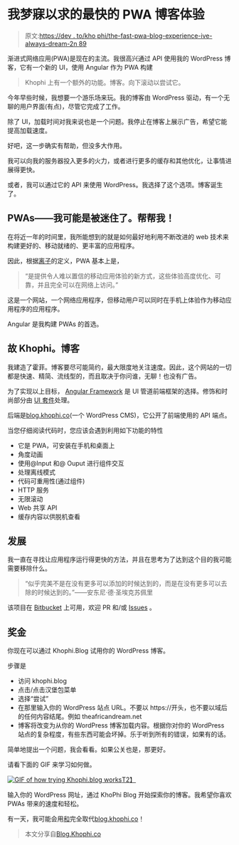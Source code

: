 # 我梦寐以求的最快的 PWA 博客体验

> 原文:[https://dev . to/kho phi/the-fast-pwa-blog-experience-ive-always-dream-2n 89](https://dev.to/khophi/the-fastest-pwa-blog-experience-ive-always-dreamed-of-2n89)

渐进式网络应用(PWA)是现在的主流。我很高兴通过 API 使用我的 WordPress 博客，它有一个新的 UI，使用 Angular 作为 PWA 构建

> Khophi 上有一个额外的功能。博客。向下滚动以尝试它。

今年早些时候，我想要一个游乐场来玩。我的博客由 WordPress 驱动，有一个无聊的用户界面(有点)，尽管它完成了工作。

除了 UI，加载时间对我来说也是一个问题。我停止在博客上展示广告，希望它能提高加载速度。

好吧，这一步确实有帮助，但没多大作用。

我可以向我的服务器投入更多的火力，或者进行更多的缓存和其他优化，让事情进展得更快。

或者，我可以通过它的 API 来使用 WordPress。我选择了这个选项。博客诞生了。

## PWAs——我可能是被迷住了。帮帮我！

在将近一年的时间里，我所能想到的就是如何最好地利用不断改进的 web 技术来构建更好的、移动就绪的、更丰富的应用程序。

因此，根据[离子](https://ionicframework.com/pwa)的定义，PWA 基本上是，

> “是提供令人难以置信的移动应用体验的新方式，这些体验高度优化、可靠，并且完全可以在网络上访问。”

这是一个网站，一个网络应用程序，但移动用户可以同时在手机上体验作为移动应用程序的应用程序。

Angular 是我构建 PWAs 的首选。

## [](#so-khophiblog)故 Khophi。博客

我建造了霍菲。博客要尽可能简约，最大限度地关注速度。因此，这个网站的一切都是快速、精简、流线型的，而且取决于你问谁，无聊！也没有广告。

为了实现以上目标， [Angular Framework](https://angular.io/) 是 UI 管道前端框架的选择。修饰和时尚部分由 [UI 套件](https://getuikit.com/)处理。

后端是[blog.khophi.co](https://blog.khophi.co/)(一个 WordPress CMS)，它公开了前端使用的 API 端点。

当您仔细阅读代码时，您应该会遇到利用如下功能的特性

*   它是 PWA，可安装在手机和桌面上
*   角度动画
*   使用@Input 和@ Ouput 进行组件交互
*   处理离线模式
*   代码可重用性(通过组件)
*   HTTP 服务
*   无限滚动
*   Web 共享 API
*   缓存内容以供脱机查看

## [](#development)发展

我一直在寻找让应用程序运行得更快的方法，并且在思考为了达到这个目的我可能需要移除什么。

> “似乎完美不是在没有更多可以添加的时候达到的，而是在没有更多可以去除的时候达到的。”——安东尼·德·圣埃克苏佩里

该项目在 [Bitbucket](https://bitbucket.org/seanmavley/blognext) 上可用，欢迎 PR 和/或 [Issues](https://bitbucket.org/seanmavley/blognext/issues?status=new&status=open) 。

## [](#bonus)奖金

你现在可以通过 Khophi.Blog 试用你的 WordPress 博客。

步骤是

*   访问 khophi.blog
*   点击/点击汉堡包菜单
*   选择“尝试”
*   在那里输入你的 WordPress 站点 URL。不要以 https://开头，也不要以域后的任何内容结尾。例如 theafricandream.net
*   博客将改变为从你的 WordPress 博客加载内容。根据你对你的 WordPress 站点的复杂程度，有些东西可能会坏掉。乐于听到所有的错误，如果有的话。

简单地提出一个问题，我会看看。如果公关也是，那更好。

请看下面的 GIF 来学习如何做。

[![GIF of how trying Khophi.blog works](../Images/7a67a47ffada39da13ff29004965ec95.png)T2】](https://res.cloudinary.com/practicaldev/image/fetch/s--UAN8zqW4--/c_limit%2Cf_auto%2Cfl_progressive%2Cq_66%2Cw_880/https://blog.khophi.co/wp-content/uploads/2018/06/Peek-2018-06-14-14-44.gif)

输入你的 WordPress 网址，通过 KhoPhi Blog 开始探索你的博客。我希望你喜欢 PWAs 带来的速度和轻松。

有一天，我可能会用[和](https://www.khophi.blog)完全取代[blog.khophi.co](//blog.khophi.co)！

> 本文分享自[Blog.Khophi.co](https://blog.khophi.co/khophi-blog-the-fastest-blog-experience-ive-always-dreamed-of/)